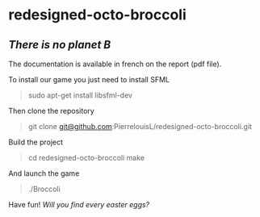 # redesigned-octo-broccoli
## _There is no planet B_

The documentation is available in french on the report (pdf file).

To install our game you just need to install SFML
>sudo apt-get install libsfml-dev

Then clone the repository
>git clone git@github.com:PierrelouisL/redesigned-octo-broccoli.git

Build the project
>cd redesigned-octo-broccoli
>make

And launch the game
>./Broccoli

Have fun!
_Will you find every easter eggs?_
